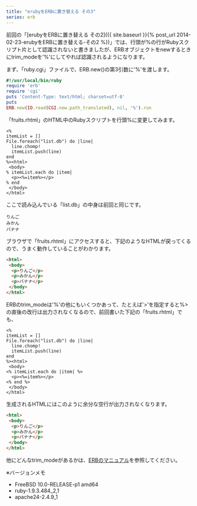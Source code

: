 ```yaml
---
title: "erubyをERBに置き替える その3"
series: erb
---
```


前回の「[erubyをERBに置き替える その2]({{ site.baseurl }}{% post_url 2014-02-23-erubyをERBに置き替える-その2 %})」では、行頭が%の行がRubyスクリプト片として認識されないと書きましたが、ERBオブジェクトをnewするときにtrim_modeを'%'にしてやれば認識されるようになります。

まず、「ruby.cgi」ファイルで、ERB.new()の第3引数に'%'を渡します。

```ruby
#!/usr/local/bin/ruby
require 'erb'
require 'cgi'
puts 'Content-Type: text/html; charset=utf-8'
puts
ERB.new(IO.read(CGI.new.path_translated), nil, '%').run
```

「fruits.rhtml」のHTML中のRubyスクリプトを行頭%に変更してみます。

```erb
<%
itemList = []
File.foreach("list.db") do |line|
  line.chomp!
  itemList.push(line)
end
%><html>
 <body>
% itemList.each do |item|
  <p><%=item%></p>
% end
 </body>
</html>
```

ここで読み込んでいる「list.db」の中身は前回と同じです。

```plaintext
りんご
みかん
バナナ
```

ブラウザで「fruits.rhtml」にアクセスすると、下記のようなHTMLが戻ってくるので、うまく動作していることがわかります。

```html
<html>
 <body>
  <p>りんご</p>
  <p>みかん</p>
  <p>バナナ</p>
 </body>
</html>
```

ERBのtrim_modeは'%'の他にもいくつかあって、たとえば'>'を指定すると%>の直後の改行は出力されなくなるので、前回書いた下記の「fruits.rhtml」でも、

```erb
<%
itemList = []
File.foreach("list.db") do |line|
  line.chomp!
  itemList.push(line)
end
%><html>
 <body>
<% itemList.each do |item| %>
  <p><%=item%></p>
<% end %>
 </body>
</html>
```

生成されるHTMLにはこのように余分な空行が出力されなくなります。

```html
<html>
 <body>
  <p>りんご</p>
  <p>みかん</p>
  <p>バナナ</p>
 </body>
</html>
```

他にどんなtrim_modeがあるかは、[ERBのマニュアル](http://docs.ruby-lang.org/ja/1.9.3/class/ERB.html)を参照してください。

※バージョンメモ

- FreeBSD 10.0-RELEASE-p1 amd64
- ruby-1.9.3.484_2,1
- apache24-2.4.9_1
